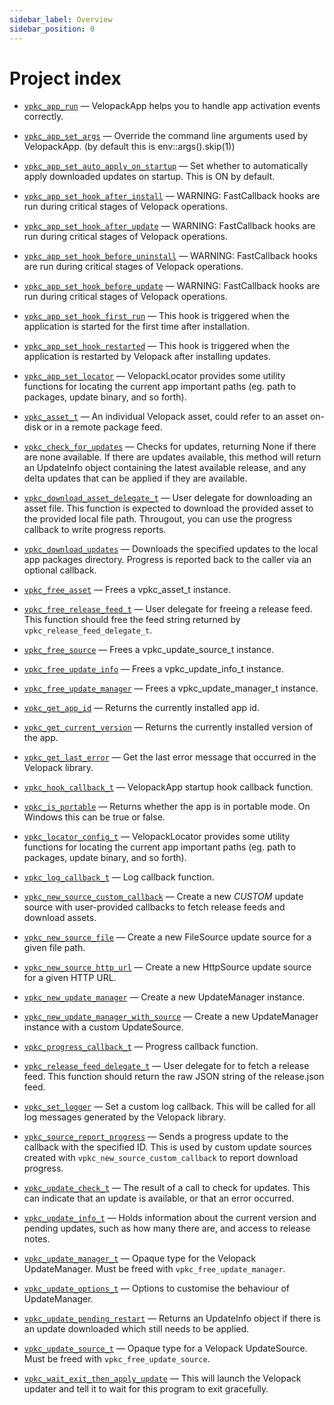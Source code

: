 ```yaml
---
sidebar_label: Overview
sidebar_position: 0
---
```

# Project index

  - [`vpkc_app_run`](doc_Velopack.md#standardese-vpkc_app_run-void--) &mdash; VelopackApp helps you to handle app activation events correctly.

  - [`vpkc_app_set_args`](doc_Velopack.md#standardese-vpkc_app_set_args-char---size_t-) &mdash; Override the command line arguments used by VelopackApp. (by default this is env::args().skip(1))

  - [`vpkc_app_set_auto_apply_on_startup`](doc_Velopack.md#standardese-vpkc_app_set_auto_apply_on_startup-bool-) &mdash; Set whether to automatically apply downloaded updates on startup. This is ON by default.

  - [`vpkc_app_set_hook_after_install`](doc_Velopack.md#standardese-vpkc_app_set_hook_after_install-vpkc_hook_callback_t-) &mdash; WARNING: FastCallback hooks are run during critical stages of Velopack operations.

  - [`vpkc_app_set_hook_after_update`](doc_Velopack.md#standardese-vpkc_app_set_hook_after_update-vpkc_hook_callback_t-) &mdash; WARNING: FastCallback hooks are run during critical stages of Velopack operations.

  - [`vpkc_app_set_hook_before_uninstall`](doc_Velopack.md#standardese-vpkc_app_set_hook_before_uninstall-vpkc_hook_callback_t-) &mdash; WARNING: FastCallback hooks are run during critical stages of Velopack operations.

  - [`vpkc_app_set_hook_before_update`](doc_Velopack.md#standardese-vpkc_app_set_hook_before_update-vpkc_hook_callback_t-) &mdash; WARNING: FastCallback hooks are run during critical stages of Velopack operations.

  - [`vpkc_app_set_hook_first_run`](doc_Velopack.md#standardese-vpkc_app_set_hook_first_run-vpkc_hook_callback_t-) &mdash; This hook is triggered when the application is started for the first time after installation.

  - [`vpkc_app_set_hook_restarted`](doc_Velopack.md#standardese-vpkc_app_set_hook_restarted-vpkc_hook_callback_t-) &mdash; This hook is triggered when the application is restarted by Velopack after installing updates.

  - [`vpkc_app_set_locator`](doc_Velopack.md#standardese-vpkc_app_set_locator-vpkc_locator_config_t--) &mdash; VelopackLocator provides some utility functions for locating the current app important paths (eg. path to packages, update binary, and so forth).

  - [`vpkc_asset_t`](doc_Velopack.md#standardese-vpkc_asset_t) &mdash; An individual Velopack asset, could refer to an asset on-disk or in a remote package feed.

  - [`vpkc_check_for_updates`](doc_Velopack.md#standardese-vpkc_check_for_updates-vpkc_update_manager_t--vpkc_update_info_t--) &mdash; Checks for updates, returning None if there are none available. If there are updates available, this method will return an UpdateInfo object containing the latest available release, and any delta updates that can be applied if they are available.

  - [`vpkc_download_asset_delegate_t`](doc_Velopack.md#standardese-vpkc_download_asset_delegate_t) &mdash; User delegate for downloading an asset file. This function is expected to download the provided asset to the provided local file path. Througout, you can use the progress callback to write progress reports.

  - [`vpkc_download_updates`](doc_Velopack.md#standardese-vpkc_download_updates-vpkc_update_manager_t--vpkc_update_info_t--vpkc_progress_callback_t-void--) &mdash; Downloads the specified updates to the local app packages directory. Progress is reported back to the caller via an optional callback.

  - [`vpkc_free_asset`](doc_Velopack.md#standardese-vpkc_free_asset-vpkc_asset_t--) &mdash; Frees a vpkc\_asset\_t instance.

  - [`vpkc_free_release_feed_t`](doc_Velopack.md#standardese-vpkc_free_release_feed_t) &mdash; User delegate for freeing a release feed. This function should free the feed string returned by `vpkc_release_feed_delegate_t`.

  - [`vpkc_free_source`](doc_Velopack.md#standardese-vpkc_free_source-vpkc_update_source_t--) &mdash; Frees a vpkc\_update\_source\_t instance.

  - [`vpkc_free_update_info`](doc_Velopack.md#standardese-vpkc_free_update_info-vpkc_update_info_t--) &mdash; Frees a vpkc\_update\_info\_t instance.

  - [`vpkc_free_update_manager`](doc_Velopack.md#standardese-vpkc_free_update_manager-vpkc_update_manager_t--) &mdash; Frees a vpkc\_update\_manager\_t instance.

  - [`vpkc_get_app_id`](doc_Velopack.md#standardese-vpkc_get_app_id-vpkc_update_manager_t--char--size_t-) &mdash; Returns the currently installed app id.

  - [`vpkc_get_current_version`](doc_Velopack.md#standardese-vpkc_get_current_version-vpkc_update_manager_t--char--size_t-) &mdash; Returns the currently installed version of the app.

  - [`vpkc_get_last_error`](doc_Velopack.md#standardese-vpkc_get_last_error-char--size_t-) &mdash; Get the last error message that occurred in the Velopack library.

  - [`vpkc_hook_callback_t`](doc_Velopack.md#standardese-vpkc_hook_callback_t) &mdash; VelopackApp startup hook callback function.

  - [`vpkc_is_portable`](doc_Velopack.md#standardese-vpkc_is_portable-vpkc_update_manager_t--) &mdash; Returns whether the app is in portable mode. On Windows this can be true or false.

  - [`vpkc_locator_config_t`](doc_Velopack.md#standardese-vpkc_locator_config_t) &mdash; VelopackLocator provides some utility functions for locating the current app important paths (eg. path to packages, update binary, and so forth).

  - [`vpkc_log_callback_t`](doc_Velopack.md#standardese-vpkc_log_callback_t) &mdash; Log callback function.

  - [`vpkc_new_source_custom_callback`](doc_Velopack.md#standardese-vpkc_new_source_custom_callback-vpkc_release_feed_delegate_t-vpkc_free_release_feed_t-vpkc_download_asset_delegate_t-void--) &mdash; Create a new *CUSTOM* update source with user-provided callbacks to fetch release feeds and download assets.

  - [`vpkc_new_source_file`](doc_Velopack.md#standardese-vpkc_new_source_file-charconst--) &mdash; Create a new FileSource update source for a given file path.

  - [`vpkc_new_source_http_url`](doc_Velopack.md#standardese-vpkc_new_source_http_url-charconst--) &mdash; Create a new HttpSource update source for a given HTTP URL.

  - [`vpkc_new_update_manager`](doc_Velopack.md#standardese-vpkc_new_update_manager-charconst--vpkc_update_options_t--vpkc_locator_config_t--vpkc_update_manager_t---) &mdash; Create a new UpdateManager instance.

  - [`vpkc_new_update_manager_with_source`](doc_Velopack.md#standardese-vpkc_new_update_manager_with_source-vpkc_update_source_t--vpkc_update_options_t--vpkc_locator_config_t--vpkc_update_manager_t---) &mdash; Create a new UpdateManager instance with a custom UpdateSource.

  - [`vpkc_progress_callback_t`](doc_Velopack.md#standardese-vpkc_progress_callback_t) &mdash; Progress callback function.

  - [`vpkc_release_feed_delegate_t`](doc_Velopack.md#standardese-vpkc_release_feed_delegate_t) &mdash; User delegate for to fetch a release feed. This function should return the raw JSON string of the release.json feed.

  - [`vpkc_set_logger`](doc_Velopack.md#standardese-vpkc_set_logger-vpkc_log_callback_t-void--) &mdash; Set a custom log callback. This will be called for all log messages generated by the Velopack library.

  - [`vpkc_source_report_progress`](doc_Velopack.md#standardese-vpkc_source_report_progress-size_t-int16_t-) &mdash; Sends a progress update to the callback with the specified ID. This is used by custom update sources created with `vpkc_new_source_custom_callback` to report download progress.

  - [`vpkc_update_check_t`](doc_Velopack.md#standardese-vpkc_update_check_t) &mdash; The result of a call to check for updates. This can indicate that an update is available, or that an error occurred.

  - [`vpkc_update_info_t`](doc_Velopack.md#standardese-vpkc_update_info_t) &mdash; Holds information about the current version and pending updates, such as how many there are, and access to release notes.

  - [`vpkc_update_manager_t`](doc_Velopack.md#standardese-vpkc_update_manager_t) &mdash; Opaque type for the Velopack UpdateManager. Must be freed with `vpkc_free_update_manager`.

  - [`vpkc_update_options_t`](doc_Velopack.md#standardese-vpkc_update_options_t) &mdash; Options to customise the behaviour of UpdateManager.

  - [`vpkc_update_pending_restart`](doc_Velopack.md#standardese-vpkc_update_pending_restart-vpkc_update_manager_t--vpkc_asset_t--) &mdash; Returns an UpdateInfo object if there is an update downloaded which still needs to be applied.

  - [`vpkc_update_source_t`](doc_Velopack.md#standardese-vpkc_update_source_t) &mdash; Opaque type for a Velopack UpdateSource. Must be freed with `vpkc_free_update_source`.

  - [`vpkc_wait_exit_then_apply_update`](doc_Velopack.md#standardese-vpkc_wait_exit_then_apply_update-vpkc_update_manager_t--vpkc_asset_t--bool-bool-char---size_t-) &mdash; This will launch the Velopack updater and tell it to wait for this program to exit gracefully.
